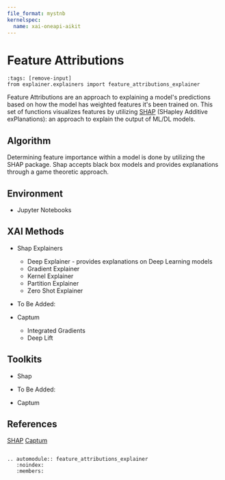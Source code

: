 ```yaml
---
file_format: mystnb
kernelspec:
  name: xai-oneapi-aikit
---
```

# Feature Attributions

```{code-cell} xai-oneapi-aikit
:tags: [remove-input]
from explainer.explainers import feature_attributions_explainer
```

Feature Attributions are an approach to explaining a model's predictions based on how the model has weighted features it's been trained on.
This set of functions visualizes features by utilizing [SHAP](https://github.com/slundberg/shap) (SHapley Additive exPlanations): an approach to 
explain the output of ML/DL models. 

## Algorithm

Determining feature importance within a model is done by utilizing the SHAP package.
Shap accepts black box models and provides explanations through a game theoretic approach.

## Environment
- Jupyter Notebooks

## XAI Methods
- Shap Explainers
  - Deep Explainer - provides explanations on Deep Learning models
  - Gradient Explainer
  - Kernel Explainer
  - Partition Explainer
  - Zero Shot Explainer

- To Be Added:
- Captum 
  - Integrated Gradients
  - Deep Lift  

## Toolkits
- Shap

- To Be Added:
- Captum

## References
[SHAP](https://github.com/slundberg/shap)
[Captum](https://github.com/pytorch/captum)


```{eval-rst}

.. automodule:: feature_attributions_explainer
   :noindex:
   :members:

```
